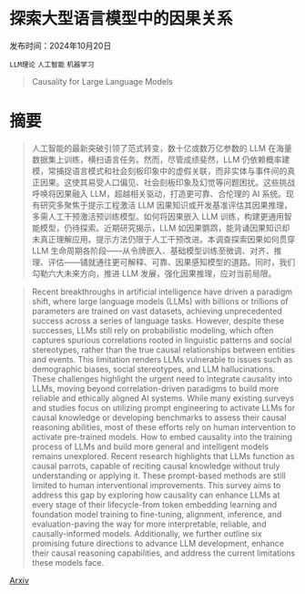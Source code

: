 # 探索大型语言模型中的因果关系

发布时间：2024年10月20日

`LLM理论` `人工智能` `机器学习`

> Causality for Large Language Models

# 摘要

> 人工智能的最新突破引领了范式转变，数十亿或数万亿参数的 LLM 在海量数据集上训练，横扫语言任务。然而，尽管成绩斐然，LLM 仍依赖概率建模，常捕捉语言模式和社会刻板印象中的虚假关联，而非实体与事件间的真正因果。这使其易受人口偏见、社会刻板印象及幻觉等问题困扰。这些挑战呼唤将因果融入 LLM，超越相关驱动，打造更可靠、合伦理的 AI 系统。现有研究多聚焦于提示工程激活 LLM 因果知识或开发基准评估其因果推理，多需人工干预激活预训练模型。如何将因果嵌入 LLM 训练，构建更通用智能模型，仍待探索。近期研究揭示，LLM 如因果鹦鹉，能背诵因果知识却未真正理解应用。提示方法仍限于人工干预改进。本调查探索因果如何贯穿 LLM 生命周期各阶段——从令牌嵌入、基础模型训练至微调、对齐、推理、评估——铺就通往更可解释、可靠、因果感知模型的道路。同时，我们勾勒六大未来方向，推进 LLM 发展，强化因果推理，应对当前局限。

> Recent breakthroughs in artificial intelligence have driven a paradigm shift, where large language models (LLMs) with billions or trillions of parameters are trained on vast datasets, achieving unprecedented success across a series of language tasks. However, despite these successes, LLMs still rely on probabilistic modeling, which often captures spurious correlations rooted in linguistic patterns and social stereotypes, rather than the true causal relationships between entities and events. This limitation renders LLMs vulnerable to issues such as demographic biases, social stereotypes, and LLM hallucinations. These challenges highlight the urgent need to integrate causality into LLMs, moving beyond correlation-driven paradigms to build more reliable and ethically aligned AI systems.
  While many existing surveys and studies focus on utilizing prompt engineering to activate LLMs for causal knowledge or developing benchmarks to assess their causal reasoning abilities, most of these efforts rely on human intervention to activate pre-trained models. How to embed causality into the training process of LLMs and build more general and intelligent models remains unexplored. Recent research highlights that LLMs function as causal parrots, capable of reciting causal knowledge without truly understanding or applying it. These prompt-based methods are still limited to human interventional improvements. This survey aims to address this gap by exploring how causality can enhance LLMs at every stage of their lifecycle-from token embedding learning and foundation model training to fine-tuning, alignment, inference, and evaluation-paving the way for more interpretable, reliable, and causally-informed models. Additionally, we further outline six promising future directions to advance LLM development, enhance their causal reasoning capabilities, and address the current limitations these models face.

[Arxiv](https://arxiv.org/abs/2410.15319)